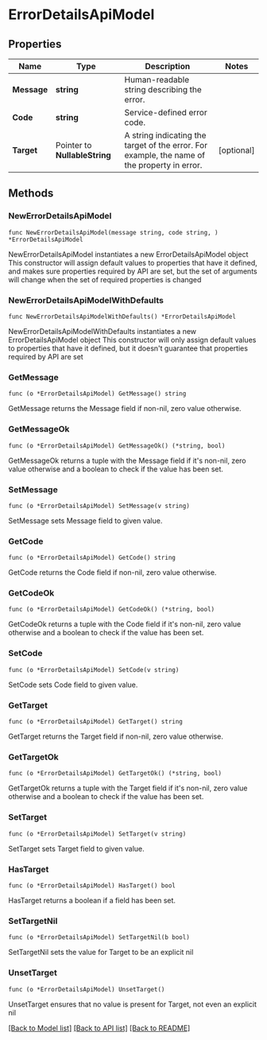 # ErrorDetailsApiModel

## Properties

Name | Type | Description | Notes
------------ | ------------- | ------------- | -------------
**Message** | **string** | Human-readable string describing the error. | 
**Code** | **string** | Service-defined error code. | 
**Target** | Pointer to **NullableString** | A string indicating the target of the error. For example, the name of the property in error. | [optional] 

## Methods

### NewErrorDetailsApiModel

`func NewErrorDetailsApiModel(message string, code string, ) *ErrorDetailsApiModel`

NewErrorDetailsApiModel instantiates a new ErrorDetailsApiModel object
This constructor will assign default values to properties that have it defined,
and makes sure properties required by API are set, but the set of arguments
will change when the set of required properties is changed

### NewErrorDetailsApiModelWithDefaults

`func NewErrorDetailsApiModelWithDefaults() *ErrorDetailsApiModel`

NewErrorDetailsApiModelWithDefaults instantiates a new ErrorDetailsApiModel object
This constructor will only assign default values to properties that have it defined,
but it doesn't guarantee that properties required by API are set

### GetMessage

`func (o *ErrorDetailsApiModel) GetMessage() string`

GetMessage returns the Message field if non-nil, zero value otherwise.

### GetMessageOk

`func (o *ErrorDetailsApiModel) GetMessageOk() (*string, bool)`

GetMessageOk returns a tuple with the Message field if it's non-nil, zero value otherwise
and a boolean to check if the value has been set.

### SetMessage

`func (o *ErrorDetailsApiModel) SetMessage(v string)`

SetMessage sets Message field to given value.


### GetCode

`func (o *ErrorDetailsApiModel) GetCode() string`

GetCode returns the Code field if non-nil, zero value otherwise.

### GetCodeOk

`func (o *ErrorDetailsApiModel) GetCodeOk() (*string, bool)`

GetCodeOk returns a tuple with the Code field if it's non-nil, zero value otherwise
and a boolean to check if the value has been set.

### SetCode

`func (o *ErrorDetailsApiModel) SetCode(v string)`

SetCode sets Code field to given value.


### GetTarget

`func (o *ErrorDetailsApiModel) GetTarget() string`

GetTarget returns the Target field if non-nil, zero value otherwise.

### GetTargetOk

`func (o *ErrorDetailsApiModel) GetTargetOk() (*string, bool)`

GetTargetOk returns a tuple with the Target field if it's non-nil, zero value otherwise
and a boolean to check if the value has been set.

### SetTarget

`func (o *ErrorDetailsApiModel) SetTarget(v string)`

SetTarget sets Target field to given value.

### HasTarget

`func (o *ErrorDetailsApiModel) HasTarget() bool`

HasTarget returns a boolean if a field has been set.

### SetTargetNil

`func (o *ErrorDetailsApiModel) SetTargetNil(b bool)`

 SetTargetNil sets the value for Target to be an explicit nil

### UnsetTarget
`func (o *ErrorDetailsApiModel) UnsetTarget()`

UnsetTarget ensures that no value is present for Target, not even an explicit nil

[[Back to Model list]](../README.md#documentation-for-models) [[Back to API list]](../README.md#documentation-for-api-endpoints) [[Back to README]](../README.md)


